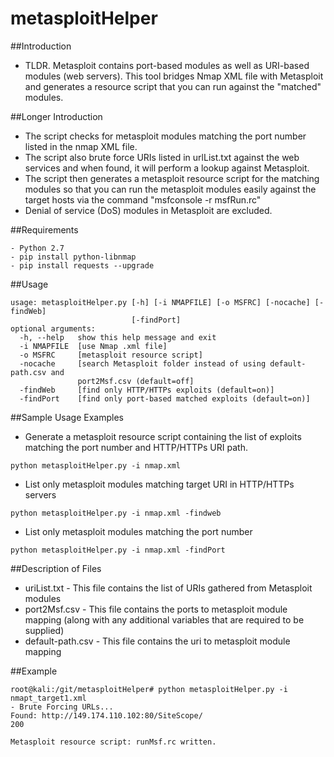 metasploitHelper  
================  
##Introduction

- TLDR. Metasploit contains port-based modules as well as URI-based modules (web servers). This tool bridges Nmap XML file with Metasploit and generates a resource script that you can run against the "matched" modules.

##Longer Introduction
- The script checks for metasploit modules matching the port number listed in the nmap XML file.  
- The script also brute force  URIs listed in urlList.txt against the web services and when found, it will perform a lookup against Metasploit.
- The script then generates a metasploit resource script for the matching modules so that you can run the metasploit modules easily against the target hosts via the command "msfconsole -r msfRun.rc"  
- Denial of service (DoS) modules in Metasploit are excluded.
  
##Requirements
```
- Python 2.7
- pip install python-libnmap  
- pip install requests --upgrade  
```  
  
##Usage  
```
usage: metasploitHelper.py [-h] [-i NMAPFILE] [-o MSFRC] [-nocache] [-findWeb]
                           [-findPort]  
optional arguments:  
  -h, --help   show this help message and exit  
  -i NMAPFILE  [use Nmap .xml file]  
  -o MSFRC     [metasploit resource script]  
  -nocache     [search Metasploit folder instead of using default-path.csv and  
               port2Msf.csv (default=off]  
  -findWeb     [find only HTTP/HTTPs exploits (default=on)]  
  -findPort    [find only port-based matched exploits (default=on)]  
```  
     
##Sample Usage Examples
- Generate a metasploit resource script containing the list of exploits matching the port number and HTTP/HTTPs URI path.
```  
python metasploitHelper.py -i nmap.xml  
```    
- List only metasploit modules matching target URI in HTTP/HTTPs servers
```  
python metasploitHelper.py -i nmap.xml -findweb  
```    
- List only metasploit modules matching the port number   
```  
python metasploitHelper.py -i nmap.xml -findPort   
```  
      
##Description of Files  
- uriList.txt - This file contains the list of URIs gathered from Metasploit modules  
- port2Msf.csv - This file contains the ports to metasploit module mapping (along with any additional variables that are required to be supplied)  
- default-path.csv - This file contains the uri to metasploit module mapping   
  
##Example  
```   
root@kali:/git/metasploitHelper# python metasploitHelper.py -i nmapt_target1.xml 
- Brute Forcing URLs...
Found: http://149.174.110.102:80/SiteScope/                                    200      

Metasploit resource script: runMsf.rc written.
```  

